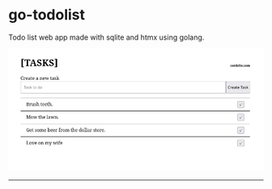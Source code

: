 # go-todolist
Todo list web app made with sqlite and htmx using golang.

![](screenshots/capture.png "screenshot")
<hr>

